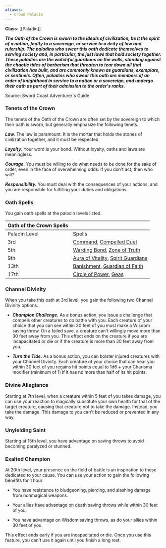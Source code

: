 ```yaml
---
aliases:
  - Crown Paladin
---
```

**Class**: [[Paladin]] 

**_The Oath of the Crown is sworn to the ideals of civilization, be it the spirit of a nation, fealty to a sovereign, or service to a deity of law and rulership. The paladins who swear this oath dedicate themselves to serving society and, in particular, the just laws that hold society together. These paladins are the watchful guardians on the walls, standing against the chaotic tides of barbarism that threaten to tear down all that civilization has built, and are commonly known as guardians, exemplars, or sentinels. Often, paladins who swear this oath are members of an order of knighthood in service to a nation or a sovereign, and undergo their oath as part of their admission to the order's ranks._**

Source: Sword Coast Adventurer's Guide

### Tenets of the Crown

The tenets of the Oath of the Crown are often set by the sovereign to which their oath is sworn, but generally emphasize the following tenets.

**_Law._** The law is paramount. It is the mortar that holds the stones of civilization together, and it must be respected.

**_Loyalty._** Your word is your bond. Without loyalty, oaths and laws are meaningless.

**_Courage._** You must be willing to do what needs to be done for the sake of order, even in the face of overwhelming odds. If you don't act, then who will?

**_Responsibility._** You must deal with the consequences of your actions, and you are responsible for fulfilling your duties and obligations.

### Oath Spells

You gain oath spells at the paladin levels listed.

|Oath of the Crown Spells|   |
|---|---|
|Paladin Level|Spells|
|3rd|[Command](http://dnd5e.wikidot.com/spell:command), [Compelled Duel](http://dnd5e.wikidot.com/spell:compelled-duel)|
|5th|[Warding Bond](http://dnd5e.wikidot.com/spell:warding-bond), [Zone of Truth](http://dnd5e.wikidot.com/spell:zone-of-truth)|
|9th|[Aura of Vitality](http://dnd5e.wikidot.com/spell:aura-of-vitality), [Spirit Guardians](http://dnd5e.wikidot.com/spell:spirit-guardians)|
|13th|[Banishment](http://dnd5e.wikidot.com/spell:banishment), [Guardian of Faith](http://dnd5e.wikidot.com/spell:guardian-of-faith)|
|17th|[Circle of Power](http://dnd5e.wikidot.com/spell:circle-of-power), [Geas](http://dnd5e.wikidot.com/spell:geas)|

### Channel Divinity

When you take this oath at 3rd level, you gain the following two Channel Divinity options.

- **_Champion Challenge._** As a bonus action, you issue a challenge that compels other creatures to do battle with you. Each creature of your choice that you can see within 30 feet of you must make a Wisdom saving throw. On a failed save, a creature can't willingly move more than 30 feet away from you. This effect ends on the creature if you are incapacitated or die or if the creature is more than 30 feet away from you.

- **_Turn the Tide._** As a bonus action, you can bolster injured creatures with your Channel Divinity. Each creature of your choice that can hear you within 30 feet of you regains hit points equal to 1d6 + your Charisma modifier (minimum of 1) if it has no more than half of its hit points.

### Divine Allegiance

Starting at 7th level, when a creature within 5 feet of you takes damage, you can use your reaction to magically substitute your own health for that of the target creature, causing that creature not to take the damage. Instead, you take the damage. This damage to you can't be reduced or prevented in any way.

### Unyielding Saint

Starting at 15th level, you have advantage on saving throws to avoid becoming paralyzed or stunned.

### Exalted Champion

At 20th level, your presence on the field of battle is an inspiration to those dedicated to your cause. You can use your action to gain the following benefits for 1 hour:

- You have resistance to bludgeoning, piercing, and slashing damage from nonmagical weapons.

- Your allies have advantage on death saving throws while within 30 feet of you.

- You have advantage on Wisdom saving throws, as do your allies within 30 feet of you.

This effect ends early if you are incapacitated or die. Once you use this feature, you can't use it again until you finish a long rest.